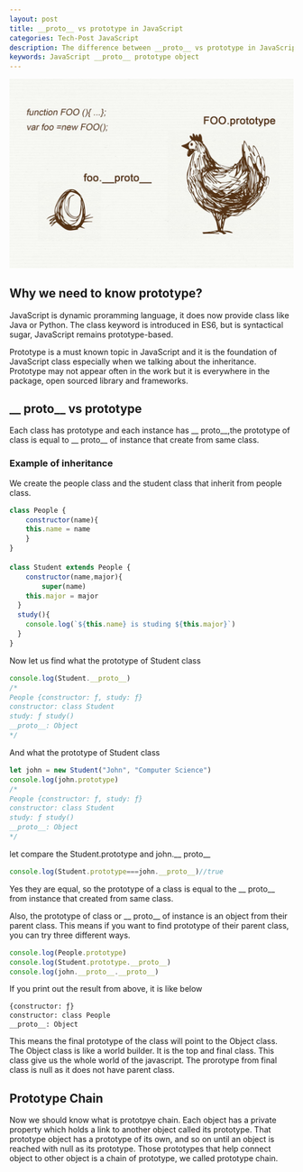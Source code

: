 ```yaml
---
layout: post
title: __proto__ vs prototype in JavaScript
categories: Tech-Post JavaScript
description: The difference between __proto__ vs prototype in JavaScript
keywords: JavaScript __proto__ prototype object
---
```


![__proto__ vs prototype](/images/blog/__proto__%20vs%20prototype.jpeg)


## Why we need to know prototype?

JavaScript is dynamic proramming language, it does now provide class like Java or Python. The class keyword is introduced in ES6, but is syntactical sugar, JavaScript remains prototype-based.

Prototype is a must known topic in JavaScript and it is the foundation of JavaScript class especially when we talking about the inheritance. Prototype may not appear often in the work but it is everywhere in the package, open sourced library and frameworks. 


## \__ proto__ vs prototype

Each class has prototype and each instance has \__ proto__,the prototype of class is equal to \__ proto__ of instance that create from same class.

### Example of inheritance
We create the people class and the student class that inherit from people class.

```javascript
class People {
	constructor(name){
  	this.name = name
	}
}

class Student extends People {
	constructor(name,major){
		super(name)
    this.major = major
  }
  study(){
  	console.log(`${this.name} is studing ${this.major}`)
  }
}
```

Now let us find what the prototype of Student class
```javascript
console.log(Student.__proto__)
/*
People {constructor: ƒ, study: ƒ}
constructor: class Student
study: ƒ study()
__proto__: Object
*/
```

And what the prototype of Student class
```javascript
let john = new Student("John", "Computer Science")
console.log(john.prototype)
/*
People {constructor: ƒ, study: ƒ}
constructor: class Student
study: ƒ study()
__proto__: Object
*/
```

let compare the Student.prototype and john.\__ proto__

```javascript
console.log(Student.prototype===john.__proto__)//true
```

Yes they are equal, so the prototype of a class is equal to the \__ proto__ from instance that created from same class. 

Also, the prototype of class or \__ proto__ of instance is an object from their parent class. This means if you want to find prototype of their parent class, you can try three different ways.

```javascript
console.log(People.prototype)
console.log(Student.prototype.__proto__)
console.log(john.__proto__.__proto__)
```

If you print out the result from above, it is like below
```
{constructor: ƒ}
constructor: class People
__proto__: Object
```

This means the final prototype of the class will point to the Object class. The Object class is like a world builder. It is the top and final class. This class give us the whole world of the javascript. The prorotype from final class is null as it does not have parent class.

## Prototype Chain
Now we should know what is prototpye chain.  Each object has a private property which holds a link to another object called its prototype. That prototype object has a prototype of its own, and so on until an object is reached with null as its prototype. Those prototypes that help connect object to other object is a chain of prototype, we called prototype chain.